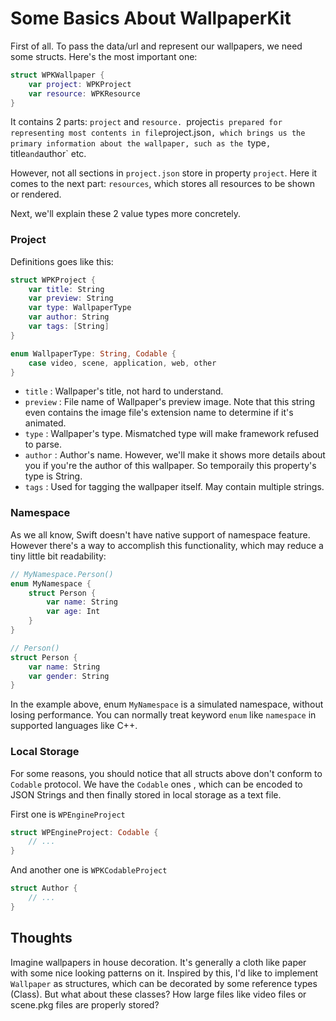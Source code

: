 # Some Basics About WallpaperKit

First of all. To pass the data/url and represent our wallpapers, we need some structs. Here's the most important one:

```swift
struct WPKWallpaper {
    var project: WPKProject
    var resource: WPKResource
}
```

It contains 2 parts: `project` and `resource. `project` is prepared for representing most contents in file `project.json`, which brings us the primary information about the wallpaper, such as the `type`, `title` and `author` etc.

However, not all sections in `project.json` store in property `project`. Here it comes to the next part: `resources`, which stores all resources to be shown or rendered.

Next, we'll explain these 2 value types more concretely.

### Project

Definitions goes like this:

```swift
struct WPKProject {
    var title: String
    var preview: String
    var type: WallpaperType
    var author: String
    var tags: [String]
}

enum WallpaperType: String, Codable {
    case video, scene, application, web, other
}
```

- `title` : Wallpaper's title, not hard to understand.
- `preview` : File name of Wallpaper's preview image. Note that this string even contains the image file's extension name to determine if it's animated.
- `type` : Wallpaper's type. Mismatched type will make framework refused to parse.
- `author` : Author's name. However, we'll make it shows more details about you if you're the author of this wallpaper. So temporaily this property's type is String.
- `tags` : Used for tagging the wallpaper itself. May contain multiple strings.



### Namespace

As we all know, Swift doesn't have native support of namespace feature. However there's a way to accomplish this functionality, which may reduce a tiny little bit readability:

```swift
// MyNamespace.Person()
enum MyNamespace {
    struct Person {
        var name: String
        var age: Int
    }
}

// Person()
struct Person {
    var name: String
    var gender: String
}
```

In the example above, enum `MyNamespace` is a simulated namespace, without losing performance. You can normally treat keyword `enum` like `namespace` in supported languages like C++.

### Local Storage

For some reasons, you should notice that all structs above don't conform to `Codable` protocol. We have the `Codable` ones , which can be encoded to JSON Strings and then finally stored in local storage as a text file.

First one is `WPEngineProject`

```swift
struct WPEngineProject: Codable {
    // ...
}
```

And another one is `WPKCodableProject` 

```swift
struct Author {
    // ...
}
```



## Thoughts

Imagine wallpapers in house decoration. It's generally a cloth like paper with some nice looking patterns on it. Inspired by this, I'd like to implement `Wallpaper` as structures, which can be decorated by some reference types (Class). But what about these classes? How large files like video files or scene.pkg files are properly stored?





